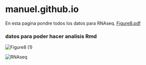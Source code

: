 # manuel.github.io

En esta pagina pondre todos los datos para RNAseq.
 [Figure8.pdf](https://github.com/user-attachments/files/19109772/Figure8.pdf)





### datos para poder hacer analisis Rmd
![Figure8 (1)](https://github.com/user-attachments/assets/ab93c54b-19bd-480f-a19c-9ffa81c63308)


![RNAseq](https://github.com/user-attachments/assets/7cfb170c-a293-4330-bcb4-6ba721376274)
